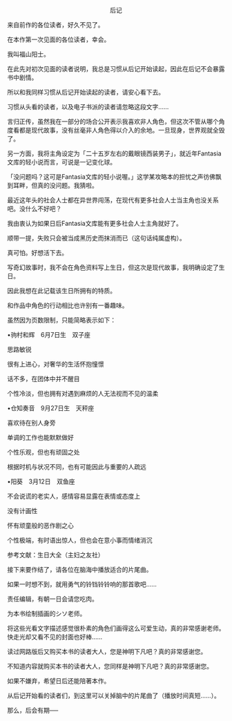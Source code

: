 <p align="center">后记</p>

来自前作的各位读者，好久不见了。

在本作第一次见面的各位读者，幸会。

我叫福山阳士。

在此先对初次见面的读者说明，我总是习惯从后记开始读起，因此在后记不会暴露书中剧情。

所以和我同样习惯从后记开始读起的读者，请安心看下去。

习惯从头看的读者，以及电子书派的读者请忽略这段文字……

言归正传，虽然我在一部分的场合公开表示我喜欢非人角色，但这次不管从哪个角度看都是现代故事，没有丝毫非人角色得以介入的余地。一旦现身，世界观就全毁了。

另一方面，我将主角设定为「二十五岁左右的戴眼镜西装男子」，就近年Fantasia文库的轻小说而言，可说是一记变化球。

「没问题吗？这可是Fantasia文库的轻小说喔。」这学某攻略本的担忧之声彷佛飘到耳畔，但真的没问题。我猜啦。

最近这年头的社会人士都在异世界闯荡，在现代有更多社会人士当主角也没关系吧。没什么不好吧？

我由衷认为如果日后Fantasia文库能有更多社会人士主角就好了。

顺带一提，失败只会被当成黑历史而抹消而已（这句话纯属虚构）。

真可怕。好想活下去。

写奇幻故事时，我不会在角色资料写上生日，但这次是现代故事，我明确设定了生日。

因此我想在此记载该生日所拥有的特质。

和作品中角色的行动相比也许别有一番趣味。

虽然因为页数限制，只能简略表示如下：

•驹村和辉　6月7日生　双子座

思路敏锐

很有上进心，对奢华的生活怀抱憧憬

话不多，在团体中并不醒目

个性冷淡，但也拥有对遇到麻烦的人无法视而不见的温柔

•仓知奏音　9月27日生　天秤座

喜欢待在别人身旁

单调的工作也能默默做好

个性乐观，但也有顽固之处

根据时机与状况不同，也有可能因此与重要的人疏远

•阳葵　3月12日　双鱼座

不会说谎的老实人，感情容易显露在表情或态度上

没有计画性

怀有顽童般的恶作剧之心

个性极端，有时语出惊人，但也会在意小事而情绪消沉

参考文献：生日大全（主妇之友社）

接下来要作结了，请各位在脑海中播放适合的片尾曲。

如果一时想不到，就用勇气的铃铛铃铃响的那首歌吧……

责任编辑，有朝一日会请您吃肉。

为本书绘制插画的シソ老师。

将这些光看文字描述感觉很朴素的角色们画得这么可爱生动，真的非常感谢老师。快走光却又看不见的封面也好棒……

读过网路版后又购买本书的读者大人，您是神明下凡吧？真的非常感谢您。

不知道内容就购买本书的读者大人，您同样是神明下凡吧？真的非常感谢您。

如果不嫌弃，希望日后还能陪著本作。

从后记开始看的读者们，到这里可以关掉脑中的片尾曲了（播放时间真短……）。

那么，后会有期──

